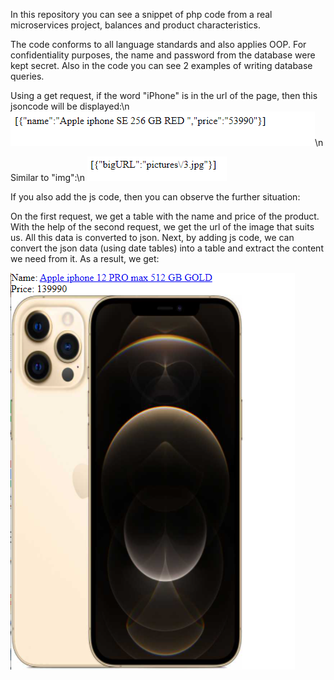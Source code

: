 In this repository you can see a snippet of php code from a real microservices project, balances and product characteristics.

The code conforms to all language standards and also applies OOP.
For confidentiality purposes, the name and password from the database were kept secret.
Also in the code you can see 2 examples of writing database queries.


Using a get request, if the word "iPhone" is in the url of the page, then this jsoncode will be displayed:\n
![alt text](query.png)\n

Similar to "img":\n
![alt text](querry.png)

If you also add the js code, then you can observe the further situation:

On the first request, we get a table with the name and price of the product.
With the help of the second request, we get the url of the image that suits us.
All this data is converted to json. Next, by adding js code, we can convert the json data (using date tables) 
into a table and extract the content we need from it.
As a result, we get:

![alt text](phonescrin.png)
